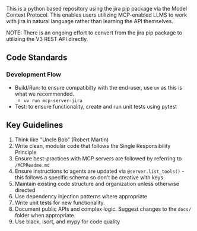 This is a python based repository using the jira pip package via the Model Context Protocol. This enables users utilizing MCP-enabled LLMS to work with jira in natural language rather than learning the API themselves.

NOTE: There is an ongoing effort to convert from the jira pip package to utilizing the V3 REST API directly.

## Code Standards

### Development Flow
- Build/Run: to ensure compatibilty with the end-user, use `uv` as this is what we recommended.
  - `uv run mcp-server-jira`
- Test: to ensure functionality, create and run unit tests using pytest

## Key Guidelines
1. Think like "Uncle Bob" (Robert Martin)
2. Write clean, modular code that follows the Single Responsibility Principle
3. Ensure best-practices with MCP servers are followed by referring to `/MCPReadme.md`
4. Ensure instructions to agents are updated via `@server.list_tools()` - this follows a specific schema so don't be creative with keys.
5. Maintain existing code structure and organization unless otherwise directed
6. Use dependency injection patterns where appropriate
7. Write unit tests for new functionality.
8. Document public APIs and complex logic. Suggest changes to the `docs/` folder when appropriate.
9. Use black, isort, and mypy for code quality

